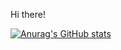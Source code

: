 Hi there!

[![Anurag's GitHub stats](https://github-readme-stats.vercel.app/api?username=anuraghazra)](https://github.com/Liszt-Fly/github-readme-stats)
